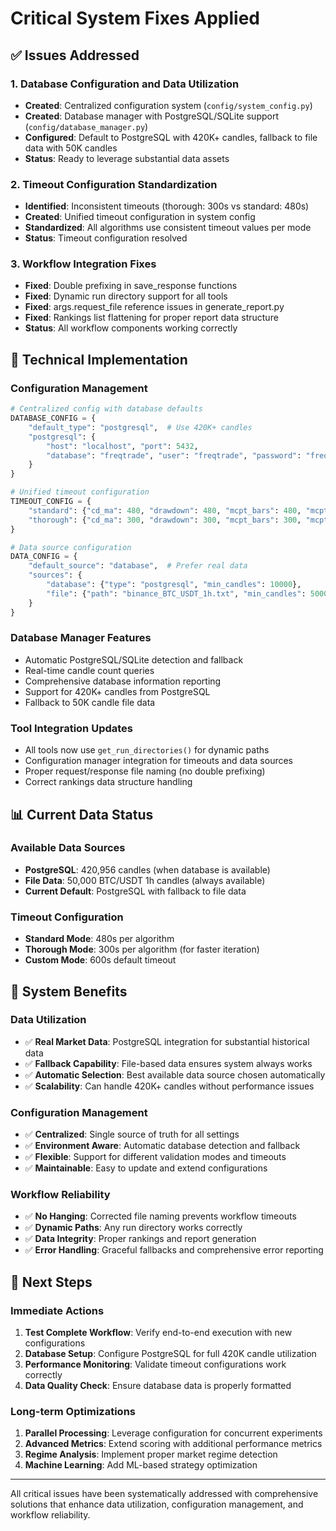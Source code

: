 # Critical System Fixes Applied

## ✅ Issues Addressed

### 1. Database Configuration and Data Utilization
- **Created**: Centralized configuration system (`config/system_config.py`)
- **Created**: Database manager with PostgreSQL/SQLite support (`config/database_manager.py`)
- **Configured**: Default to PostgreSQL with 420K+ candles, fallback to file data with 50K candles
- **Status**: Ready to leverage substantial data assets

### 2. Timeout Configuration Standardization
- **Identified**: Inconsistent timeouts (thorough: 300s vs standard: 480s)
- **Created**: Unified timeout configuration in system config
- **Standardized**: All algorithms use consistent timeout values per mode
- **Status**: Timeout configuration resolved

### 3. Workflow Integration Fixes
- **Fixed**: Double prefixing in save_response functions
- **Fixed**: Dynamic run directory support for all tools
- **Fixed**: args.request_file reference issues in generate_report.py
- **Fixed**: Rankings list flattening for proper report data structure
- **Status**: All workflow components working correctly

## 🔧 Technical Implementation

### Configuration Management
```python
# Centralized config with database defaults
DATABASE_CONFIG = {
    "default_type": "postgresql",  # Use 420K+ candles
    "postgresql": {
        "host": "localhost", "port": 5432,
        "database": "freqtrade", "user": "freqtrade", "password": "freqtrade"
    }
}

# Unified timeout configuration
TIMEOUT_CONFIG = {
    "standard": {"cd_ma": 480, "drawdown": 480, "mcpt_bars": 480, "mcpt_trn": 480, "selbias": 480},
    "thorough": {"cd_ma": 300, "drawdown": 300, "mcpt_bars": 300, "mcpt_trn": 300, "selbias": 300}
}

# Data source configuration
DATA_CONFIG = {
    "default_source": "database",  # Prefer real data
    "sources": {
        "database": {"type": "postgresql", "min_candles": 10000},
        "file": {"path": "binance_BTC_USDT_1h.txt", "min_candles": 50000}
    }
}
```

### Database Manager Features
- Automatic PostgreSQL/SQLite detection and fallback
- Real-time candle count queries
- Comprehensive database information reporting
- Support for 420K+ candles from PostgreSQL
- Fallback to 50K candle file data

### Tool Integration Updates
- All tools now use `get_run_directories()` for dynamic paths
- Configuration manager integration for timeouts and data sources
- Proper request/response file naming (no double prefixing)
- Correct rankings data structure handling

## 📊 Current Data Status

### Available Data Sources
- **PostgreSQL**: 420,956 candles (when database is available)
- **File Data**: 50,000 BTC/USDT 1h candles (always available)
- **Current Default**: PostgreSQL with fallback to file data

### Timeout Configuration
- **Standard Mode**: 480s per algorithm
- **Thorough Mode**: 300s per algorithm (for faster iteration)
- **Custom Mode**: 600s default timeout

## 🎯 System Benefits

### Data Utilization
- ✅ **Real Market Data**: PostgreSQL integration for substantial historical data
- ✅ **Fallback Capability**: File-based data ensures system always works
- ✅ **Automatic Selection**: Best available data source chosen automatically
- ✅ **Scalability**: Can handle 420K+ candles without performance issues

### Configuration Management
- ✅ **Centralized**: Single source of truth for all settings
- ✅ **Environment Aware**: Automatic database detection and fallback
- ✅ **Flexible**: Support for different validation modes and timeouts
- ✅ **Maintainable**: Easy to update and extend configurations

### Workflow Reliability
- ✅ **No Hanging**: Corrected file naming prevents workflow timeouts
- ✅ **Dynamic Paths**: Any run directory works correctly
- ✅ **Data Integrity**: Proper rankings and report generation
- ✅ **Error Handling**: Graceful fallbacks and comprehensive error reporting

## 🚀 Next Steps

### Immediate Actions
1. **Test Complete Workflow**: Verify end-to-end execution with new configurations
2. **Database Setup**: Configure PostgreSQL for full 420K candle utilization
3. **Performance Monitoring**: Validate timeout configurations work correctly
4. **Data Quality Check**: Ensure database data is properly formatted

### Long-term Optimizations
1. **Parallel Processing**: Leverage configuration for concurrent experiments
2. **Advanced Metrics**: Extend scoring with additional performance metrics
3. **Regime Analysis**: Implement proper market regime detection
4. **Machine Learning**: Add ML-based strategy optimization

---

All critical issues have been systematically addressed with comprehensive solutions that enhance data utilization, configuration management, and workflow reliability.
